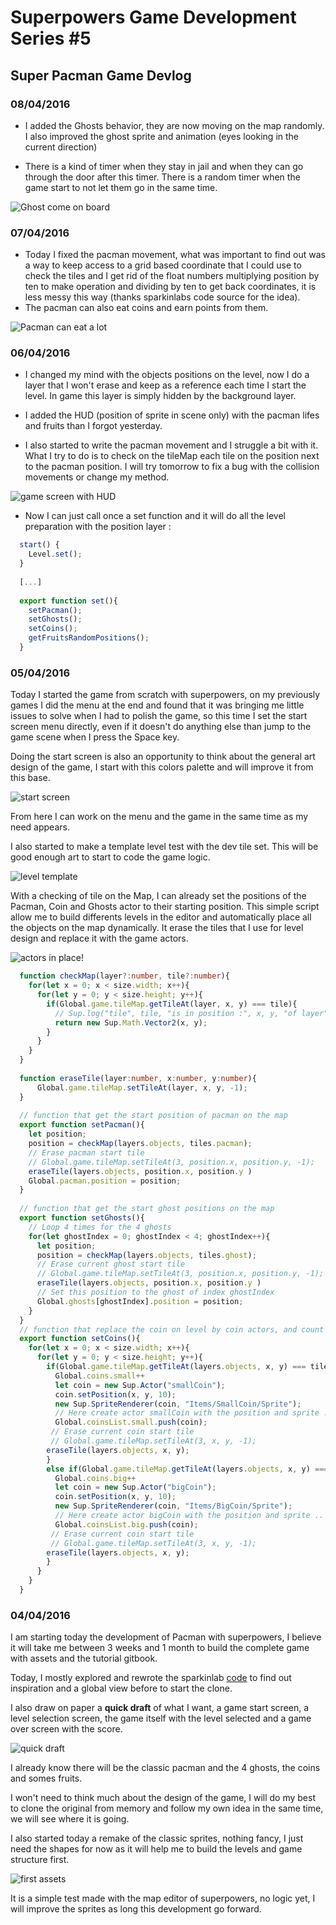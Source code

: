 # Superpowers Game Development Series #5 
## **Super Pacman Game Devlog**


### **08/04/2016**

* I added the Ghosts behavior, they are now moving on the map randomly. I also improved the ghost sprite and animation (eyes looking in the current direction)

* There is a kind of timer when they stay in jail and when they can go through the door after this timer. There is a random timer when the game start to not let them go in the same time.

![Ghost come on board](img/ch0/080416-1.png)

### **07/04/2016**

* Today I fixed the pacman movement, what was important to find out was a way to keep access to a grid based coordinate that I could use to check the tiles and I get rid of the float numbers
multiplying position by ten to make operation and dividing by ten to get back coordinates, it is less messy this way (thanks sparkinlabs code source for the idea).
* The pacman can also eat coins and earn points from them.

![Pacman can eat a lot](img/ch0/070416-1.png)

### **06/04/2016**

* I changed my mind with the objects positions on the level, now I do a layer that I won't erase and keep as a reference each time I start the level. 
In game this layer is simply hidden by the background layer.

* I added the HUD (position of sprite in scene only) with the pacman lifes and fruits than I forgot yesterday.

* I also started to write the pacman movement and I struggle a bit with it. What I try to do is to check on the tileMap each tile on the position next to the pacman position.
I will try tomorrow to fix a bug with the collision movements or change my method.

![game screen with HUD](img/ch0/060416-1.png)

* Now I can just call once a set function and it will do all the level preparation with the position layer :

```ts  
  start() {
    Level.set();
  }
  
  [...]
  
  export function set(){
    setPacman();
    setGhosts();
    setCoins();
    getFruitsRandomPositions();
  }
```

### **05/04/2016**

Today I started the game from scratch with superpowers, on my previously games I did the menu at the end and found that it was bringing me little issues to solve when I had to polish the game, 
so this time I set the start screen menu directly, even if it doesn't do anything else than jump to the game scene when I press the Space key. 

Doing the start screen is also an opportunity to think about the general art design of the game, I start with this colors palette and will improve it from this base.

![start screen](img/ch0/050416-1.png)

From here I can work on the menu and the game in the same time as my need appears.

I also started to make a template level test with the dev tile set. This will be good enough art to start to code the game logic.

![level template](img/ch0/050416-2.png)

With a checking of tile on the Map, I can already set the positions of the Pacman, Coin and Ghosts actor to their starting position. This simple script allow me to build differents 
levels in the editor and automatically place all the objects on the map dynamically. It erase the tiles that I use for level design and replace it with the game actors. 

![actors in place!](img/ch0/050416-3.png)

```ts
  function checkMap(layer?:number, tile?:number){
    for(let x = 0; x < size.width; x++){
      for(let y = 0; y < size.height; y++){
        if(Global.game.tileMap.getTileAt(layer, x, y) === tile){
          // Sup.log("tile", tile, "is in position :", x, y, "of layer", layer);
          return new Sup.Math.Vector2(x, y);
        }
      }
    }
  }
  
  function eraseTile(layer:number, x:number, y:number){
      Global.game.tileMap.setTileAt(layer, x, y, -1);
  }
  
  // function that get the start position of pacman on the map
  export function setPacman(){
    let position;
    position = checkMap(layers.objects, tiles.pacman);
    // Erase pacman start tile
    // Global.game.tileMap.setTileAt(3, position.x, position.y, -1);
    eraseTile(layers.objects, position.x, position.y )
    Global.pacman.position = position;
  }
  
  // function that get the start ghost positions on the map
  export function setGhosts(){
    // Loop 4 times for the 4 ghosts
    for(let ghostIndex = 0; ghostIndex < 4; ghostIndex++){
      let position;
      position = checkMap(layers.objects, tiles.ghost);
      // Erase current ghost start tile
      // Global.game.tileMap.setTileAt(3, position.x, position.y, -1);
      eraseTile(layers.objects, position.x, position.y )
      // Set this position to the ghost of index ghostIndex
      Global.ghosts[ghostIndex].position = position;
    }
  }
  // function that replace the coin on level by coin actors, and count them
  export function setCoins(){
    for(let x = 0; x < size.width; x++){
      for(let y = 0; y < size.height; y++){
        if(Global.game.tileMap.getTileAt(layers.objects, x, y) === tiles.coin){
          Global.coins.small++
          let coin = new Sup.Actor("smallCoin");
          coin.setPosition(x, y, 10);
          new Sup.SpriteRenderer(coin, "Items/SmallCoin/Sprite");
          // Here create actor smallCoin with the position and sprite ..
          Global.coinsList.small.push(coin);
         // Erase current coin start tile
         // Global.game.tileMap.setTileAt(3, x, y, -1);
        eraseTile(layers.objects, x, y);
        }
        else if(Global.game.tileMap.getTileAt(layers.objects, x, y) === tiles.bigcoin){
          Global.coins.big++
          let coin = new Sup.Actor("bigCoin");
          coin.setPosition(x, y, 10);
          new Sup.SpriteRenderer(coin, "Items/BigCoin/Sprite");
          // Here create actor bigCoin with the position and sprite ..
          Global.coinsList.big.push(coin);
         // Erase current coin start tile
         // Global.game.tileMap.setTileAt(3, x, y, -1);
        eraseTile(layers.objects, x, y);
        }
      }
    }
  }
```

### **04/04/2016**

I am starting today the development of Pacman with superpowers, I believe it will take me between 3 weeks and 1 month to build the complete game with assets and the tutorial gitbook.

Today, I mostly explored and rewrote the sparkinlab [code](https://github.com/superpowers-extra/pac-man-like-game) to find out inspiration and a global view before to start the clone.

I also draw on paper a **quick draft** of what I want, a game start screen, a level selection screen, the game itself with the level selected and a game over screen with the score.

![quick draft](img/ch0/040416-1.png)  

I already know there will be the classic pacman and the 4 ghosts, the coins and somes fruits.

I won't need to think much about the design of the game, I will do my best to clone the original from memory and follow my own idea in the same time, we will see where it is going.

I also started today a remake of the classic sprites, nothing fancy, I just need the shapes for now as it will help me to build the levels and game structure first.

![first assets](img/ch0/040416-2.png) 

It is a simple test made with the map editor of superpowers, no logic yet, I will improve the sprites as long this development go forward.
